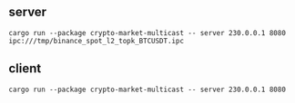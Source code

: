 ## server

```shell
cargo run --package crypto-market-multicast -- server 230.0.0.1 8080 ipc:///tmp/binance_spot_l2_topk_BTCUSDT.ipc
```

## client

```shell
cargo run --package crypto-market-multicast -- server 230.0.0.1 8080
```
